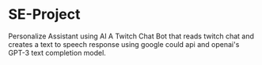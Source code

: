 # SE-Project
Personalize  Assistant using AI
A Twitch Chat Bot that reads twitch chat and creates a text to speech response using google could api and openai's GPT-3 text completion model.
